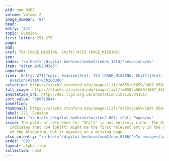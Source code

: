 ```yaml
---
pid: num_0305
volume: Volume 2
image_number: '97'
head:
entry: '271'
topic: Evasion
first_letter: 251-275
page:
add:
xref: 754 [PAGE_MISSING, Shift]|4753 [PAGE_MISSING]
see:
index: "<a href='/digital-beehive/index2/index_1314/'>evasion</a>"
item: "#item-9cb20d3d6"
unparsed:
line: 'Entry: 271|Topic: Evasion|Xref: 754 [PAGE_MISSING, Shift]|Xref: 4753 [PAGE_MISSING]|Index:
  evasion|#item-9cb20d3d6'
selection: https://stacks.stanford.edu/image/iiif/fm855tg5659/1607_0564/305,3844,3029,521/full/0/default.jpg
full_image: https://stacks.stanford.edu/image/iiif/fm855tg5659/1607_0564/full/full/0/default.jpg
annotation_uri: http://dev.llgc.org.uk/annotation/1571165041517
sort_value: '209713844'
insertion:
thumbnail: https://stacks.stanford.edu/image/iiif/fm855tg5659/1607_0564/305,3844,600,180/250,/0/default.jpg
label: 271. Evasion
location: "<a href='/digital-beehive/toc/toc2_087/'>Full Page</a>"
issue: The point of reference for "Shift" is not entirely clear. The Octavo Index
  indicates that 754 [Shift] might be the first relevant entry in the numerical section
  of the Alvearium, but it appears on a missing page.
also_in_entry: "<a href='/digital-beehive/num2/num_0306/'>To escape</a>"
order: '032'
layout: alpha_item
collection: num2
---
```

